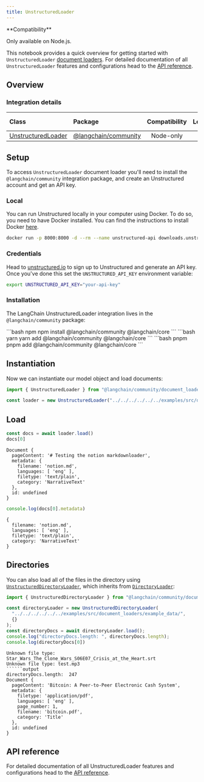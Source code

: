 ```yaml
---
title: UnstructuredLoader
---
```


<Tip>
**Compatibility**

Only available on Node.js.

</Tip>

This notebook provides a quick overview for getting started with `UnstructuredLoader` [document loaders](/oss/concepts/document_loaders). For detailed documentation of all `UnstructuredLoader` features and configurations head to the [API reference](https://api.js.langchain.com/classes/langchain_community_document_loaders_fs_unstructured.UnstructuredLoader.html).

## Overview

### Integration details

| Class | Package | Compatibility | Local | [PY support](https://python.langchain.com/docs/integrations/document_loaders/unstructured_file) |
| :--- | :--- | :---: | :---: |  :---: |
| [UnstructuredLoader](https://api.js.langchain.com/classes/langchain_community_document_loaders_fs_unstructured.UnstructuredLoader.html) | [@langchain/community](https://api.js.langchain.com/modules/langchain_community_document_loaders_fs_unstructured.html) | Node-only | ✅ | ✅ |

## Setup

To access `UnstructuredLoader` document loader you'll need to install the `@langchain/community` integration package, and create an Unstructured account and get an API key.

### Local

You can run Unstructured locally in your computer using Docker. To do so, you need to have Docker installed. You can find the instructions to install Docker [here](https://docs.docker.com/get-docker/).

```bash
docker run -p 8000:8000 -d --rm --name unstructured-api downloads.unstructured.io/unstructured-io/unstructured-api:latest --port 8000 --host 0.0.0.0
```

### Credentials

Head to [unstructured.io](https://unstructured.io/api-key-hosted) to sign up to Unstructured and generate an API key. Once you've done this set the `UNSTRUCTURED_API_KEY` environment variable:

```bash
export UNSTRUCTURED_API_KEY="your-api-key"
```

### Installation

The LangChain UnstructuredLoader integration lives in the `@langchain/community` package:

<CodeGroup>
```bash npm
npm install @langchain/community @langchain/core
```
```bash yarn
yarn add @langchain/community @langchain/core
```
```bash pnpm
pnpm add @langchain/community @langchain/core
```
</CodeGroup>

## Instantiation

Now we can instantiate our model object and load documents:

```typescript
import { UnstructuredLoader } from "@langchain/community/document_loaders/fs/unstructured"

const loader = new UnstructuredLoader("../../../../../../examples/src/document_loaders/example_data/notion.md")
```

## Load

```typescript
const docs = await loader.load()
docs[0]
```

```output
Document {
  pageContent: '# Testing the notion markdownloader',
  metadata: {
    filename: 'notion.md',
    languages: [ 'eng' ],
    filetype: 'text/plain',
    category: 'NarrativeText'
  },
  id: undefined
}
```

```typescript
console.log(docs[0].metadata)
```

```output
{
  filename: 'notion.md',
  languages: [ 'eng' ],
  filetype: 'text/plain',
  category: 'NarrativeText'
}
```

## Directories

You can also load all of the files in the directory using [`UnstructuredDirectoryLoader`](https://api.js.langchain.com/classes/langchain.document_loaders_fs_unstructured.UnstructuredDirectoryLoader.html), which inherits from [`DirectoryLoader`](/oss/integrations/document_loaders/file_loaders/directory):

```typescript
import { UnstructuredDirectoryLoader } from "@langchain/community/document_loaders/fs/unstructured";

const directoryLoader = new UnstructuredDirectoryLoader(
  "../../../../../../examples/src/document_loaders/example_data/",
  {}
);
const directoryDocs = await directoryLoader.load();
console.log("directoryDocs.length: ", directoryDocs.length);
console.log(directoryDocs[0])

```

```output
Unknown file type: Star_Wars_The_Clone_Wars_S06E07_Crisis_at_the_Heart.srt
Unknown file type: test.mp3
``````output
directoryDocs.length:  247
Document {
  pageContent: 'Bitcoin: A Peer-to-Peer Electronic Cash System',
  metadata: {
    filetype: 'application/pdf',
    languages: [ 'eng' ],
    page_number: 1,
    filename: 'bitcoin.pdf',
    category: 'Title'
  },
  id: undefined
}
```

## API reference

For detailed documentation of all UnstructuredLoader features and configurations head to the [API reference](https://api.js.langchain.com/classes/langchain_community_document_loaders_fs_unstructured.UnstructuredLoader.html).

